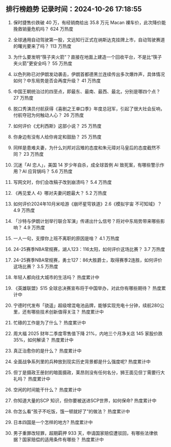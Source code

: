 
## 排行榜趋势 记录时间：2024-10-26 17:18:55
  
  1. 保时捷售价跌破 40 万，有经销商给出 35.8 万元 Macan 裸车价，此次降价能挽救销量危机吗？ 624 万热度
    
  2. 全球通用自动驾驶第一股，文远知行正式在纳斯达克挂牌上市，自动驾驶赛道的曙光要来了吗？ 113 万热度
    
  3. 为什么要发明“筷子夹火箭”？直接在地面上建造一个回收平台，不是比“筷子夹火箭”更安全吗？ 55 万热度
    
  4. 以色列称已对伊朗发动袭击，伊朗首都德黑兰连续传出多次爆炸声，具体情况如何？中东局势是否会再度升级？ 41 万热度
    
  5. 中国王朝统治过的四至点，即最东、最南、最西、最北，分别是哪四个点？ 27 万热度
    
  6. 脱口秀演员付航获得《喜剧之王单口季》年度总冠军，引起了很大社会反响，付航夺冠为何触动人心？ 26 万热度
    
  7. 如何评价《尤利西斯》这部小说？ 25 万热度
    
  8. 你身边有没有人给你肯定和鼓励？ 25 万热度
    
  9. 同样是患难夫妻，为什么刘邦对吕雉的态度和朱元璋对马皇后的态度截然不同？ 23 万热度
    
  10. 沉迷「AI 恋人」，美国 14 岁少年自杀，成全球首例 AI 致死案，有哪些警示作用？AI 应背锅吗？ 5.6 万热度
    
  11. 写网文时，你们会改稿子改到崩溃吗？ 5.4 万热度
    
  12. 《再见爱人 4》哪对夫妻问题最大？ 5.2 万热度
    
  13. 如何评价2024年10月米哈游《崩坏星穹铁道》2.6《模拟宇宙 不可知域》？ 4.9 万热度
    
  14. 「沙特与伊朗计划举行联合军演」传递出什么信号？将对中东局势带来哪些影响？ 4.9 万热度
    
  15. 一人一句，支撑你上班不离职的原因是啥？ 4.1 万热度
    
  16. 24-25赛季NBA常规赛，湖人123：116太阳，如何评价这场比赛？ 3.7 万热度
    
  17. 24-25赛季NBA常规赛，勇士127：86大胜爵士，取得赛季2连胜，如何评价这场比赛？ 3.5 万热度
    
  18. 年轻人都向往大城市的生活吗？ 热度累计中
    
  19. 《英雄联盟》S15 全球总决赛宣布将于中国举办，对此你有哪些期待？ 热度累计中
    
  20. 宁德时代发布「骁遥」超级增混电池品牌，能够实现充电十分钟，续航280公里，还有哪些技术创新值得关注？ 热度累计中
    
  21. 忙碌的工作是为了什么？ 热度累计中
    
  22. 周大福 2025 财年二季度零售值下降 21%，内地三个月净关店 145 家股价跌 35%，如何解读？ 热度累计中
    
  23. 真正治愈你的是什么？ 热度累计中
    
  24. 全面战争系列里的兵种放到现实历史背景都是什么强度呢? 热度累计中
    
  25. 但丁是摄政王册封的暗面摄政，莱昂则没有任何名分，狮王面见但丁需要行大礼吗？ 热度累计中
    
  26. 空闲的时间能干什么？ 热度累计中
    
  27. 你知道大量的SCP 知识，但你要被送进SCP世界，如何保命? 热度累计中
    
  28. 你怎么看“孩子不吃饭，饿一顿就好了”的做法？ 热度累计中
    
  29. 日本四国是一个怎样的地方? 热度累计中
    
  30. 男子重罪改轻罪，超期羁押 933 天，申请国家赔偿遭驳回，有哪些法律依据？国家赔偿的适用条件有哪些？ 热度累计中
    